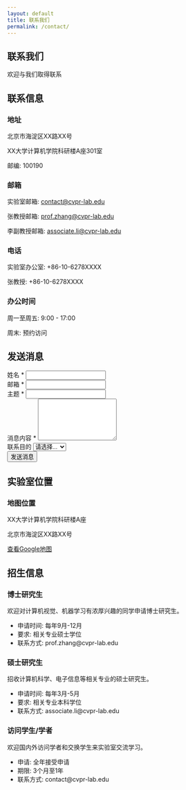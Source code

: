 ```yaml
---
layout: default
title: 联系我们
permalink: /contact/
---
```


<section class="page-header">
    <div class="container">
        <h1>联系我们</h1>
        <p>欢迎与我们取得联系</p>
    </div>
</section>

<section class="content-section">
    <div class="container">
        <div class="contact-content">
            <div class="contact-info">
                <h2>联系信息</h2>                
                <div class="contact-item">
                    <i class="fas fa-map-marker-alt"></i>
                    <div>
                        <h3>地址</h3>
                        <p>北京市海淀区XX路XX号</p>
                        <p>XX大学计算机学院科研楼A座301室</p>
                        <p>邮编: 100190</p>
                    </div>
                </div>                
                <div class="contact-item">
                    <i class="fas fa-envelope"></i>
                    <div>
                        <h3>邮箱</h3>
                        <p>实验室邮箱: <a href="mailto:contact@cvpr-lab.edu">contact@cvpr-lab.edu</a></p>
                        <p>张教授邮箱: <a href="mailto:prof.zhang@cvpr-lab.edu">prof.zhang@cvpr-lab.edu</a></p>
                        <p>李副教授邮箱: <a href="mailto:associate.li@cvpr-lab.edu">associate.li@cvpr-lab.edu</a></p>
                    </div>
                </div>                
                <div class="contact-item">
                    <i class="fas fa-phone"></i>
                    <div>
                        <h3>电话</h3>
                        <p>实验室办公室: +86-10-6278XXXX</p>
                        <p>张教授: +86-10-6278XXXX</p>
                    </div>
                </div>                
                <div class="contact-item">
                    <i class="fas fa-clock"></i>
                    <div>
                        <h3>办公时间</h3>
                        <p>周一至周五: 9:00 - 17:00</p>
                        <p>周末: 预约访问</p>
                    </div>
                </div>
            </div>            
            <div class="contact-form">
                <h2>发送消息</h2>
                <form id="contactForm">
                    <div class="form-group">
                        <label for="name">姓名 *</label>
                        <input type="text" id="name" name="name" required>
                    </div>                    
                    <div class="form-group">
                        <label for="email">邮箱 *</label>
                        <input type="email" id="email" name="email" required>
                    </div>                    
                    <div class="form-group">
                        <label for="subject">主题 *</label>
                        <input type="text" id="subject" name="subject" required>
                    </div>                    
                    <div class="form-group">
                        <label for="message">消息内容 *</label>
                        <textarea id="message" name="message" rows="6" required></textarea>
                    </div>                    
                    <div class="form-group">
                        <label for="purpose">联系目的</label>
                        <select id="purpose" name="purpose">
                            <option value="">请选择...</option>
                            <option value="collaboration">科研合作</option>
                            <option value="admission">招生咨询</option>
                            <option value="visit">访问交流</option>
                            <option value="other">其他</option>
                        </select>
                    </div>                    
                    <button type="submit" class="cta-button">发送消息</button>
                </form>
            </div>
        </div>
    </div>
</section>

<section class="content-section" style="background-color: var(--light-gray);">
    <div class="container">
        <h2>实验室位置</h2>
        <div class="map-container">
            <div class="map-placeholder">
                <i class="fas fa-map" style="font-size: 48px; color: var(--secondary-color); margin-bottom: 1rem;"></i>
                <h3>地图位置</h3>
                <p>XX大学计算机学院科研楼A座</p>
                <p>北京市海淀区XX路XX号</p>
                <a href="https://maps.google.com/?q=XX大学计算机学院" class="cta-button small" target="_blank">查看Google地图</a>
            </div>
        </div>
    </div>
</section>

<section class="content-section">
    <div class="container">
        <h2>招生信息</h2>
        <div class="admission-info">
            <div class="admission-item">
                <h3>博士研究生</h3>
                <p>欢迎对计算机视觉、机器学习有浓厚兴趣的同学申请博士研究生。</p>
                <ul>
                    <li>申请时间: 每年9月-12月</li>
                    <li>要求: 相关专业硕士学位</li>
                    <li>联系方式: prof.zhang@cvpr-lab.edu</li>
                </ul>
            </div>            
            <div class="admission-item">
                <h3>硕士研究生</h3>
                <p>招收计算机科学、电子信息等相关专业的硕士研究生。</p>
                <ul>
                    <li>申请时间: 每年3月-5月</li>
                    <li>要求: 相关专业本科学位</li>
                    <li>联系方式: associate.li@cvpr-lab.edu</li>
                </ul>
            </div>            
            <div class="admission-item">
                <h3>访问学生/学者</h3>
                <p>欢迎国内外访问学者和交换学生来实验室交流学习。</p>
                <ul>
                    <li>申请: 全年接受申请</li>
                    <li>期限: 3个月至1年</li>
                    <li>联系方式: contact@cvpr-lab.edu</li>
                </ul>
            </div>
        </div>
    </div>
</section>
